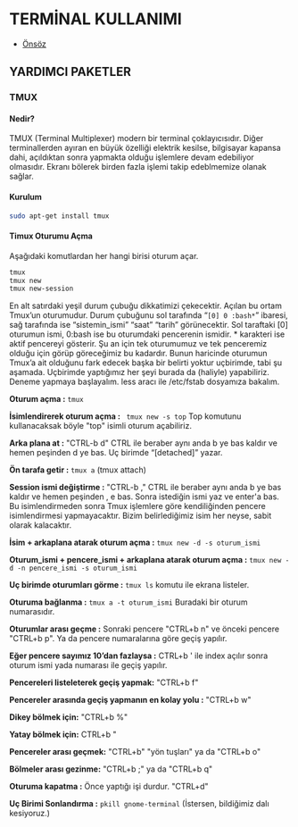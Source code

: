 # TERMİNAL KULLANIMI

- [Önsöz](https://github.com/yeniceri1453/Linux)

## YARDIMCI PAKETLER
### TMUX

#### Nedir?

TMUX (Terminal Multiplexer) modern bir terminal çoklayıcısıdır. Diğer terminallerden ayıran en büyük özelliği elektrik kesilse, bilgisayar kapansa dahi, açıldıktan sonra yapmakta olduğu işlemlere devam edebiliyor olmasıdır. Ekranı bölerek birden fazla işlemi takip edeblmemize olanak sağlar.

#### Kurulum

```bash
sudo apt-get install tmux
```

#### Timux Oturumu Açma

Aşağıdaki komutlardan her hangi birisi oturum açar.

```bash
tmux
tmux new
tmux new-session
```

En alt satırdaki yeşil durum çubuğu dikkatimizi çekecektir. Açılan bu ortam Tmux’un oturumudur. Durum çubuğunu sol tarafında “```[0] 0 :bash*```” ibaresi, sağ tarafında ise “sistemin_ismi” “saat” “tarih” görünecektir. Sol taraftaki [0] oturumun ismi, 0:bash ise bu oturumdaki pencerenin ismidir. * karakteri ise aktif pencereyi gösterir. Şu an için tek oturumumuz ve tek penceremiz olduğu için görüp göreceğimiz bu kadardır. Bunun haricinde oturumun Tmux’a ait olduğunu fark edecek başka bir belirti yoktur uçbirimde, tabi şu aşamada. Uçbirimde yaptığımız her şeyi burada da (haliyle) yapabiliriz. Deneme yapmaya başlayalım. less aracı ile /etc/fstab dosyamıza bakalım.


**Oturum açma :** ``` tmux ```

**İsimlendirerek oturum açma :** ``` tmux new -s top``` Top komutunu kullanacaksak böyle "top" isimli oturum açabiliriz.

**Arka plana at :** "CTRL-b d" CTRL ile beraber aynı anda b ye bas kaldır ve hemen peşinden d ye bas. Uç birimde “[detached]”  yazar.

**Ön tarafa getir :** ``` tmux a ``` (tmux attach)

**Session ismi değiştirme :** "CTRL-b ," CTRL ile beraber aynı anda b ye bas kaldır ve hemen peşinden , e bas. Sonra istediğin ismi yaz ve enter'a bas. Bu isimlendirmeden sonra Tmux işlemlere göre kendiliğinden pencere isimlendirmesi yapmayacaktır. Bizim belirlediğimiz isim her neyse, sabit olarak kalacaktır.

**İsim + arkaplana atarak oturum açma :** ``` tmux new -d -s oturum_ismi ```

**Oturum_ismi + pencere_ismi + arkaplana atarak oturum açma :** ``` tmux new -d -n pencere_ismi -s oturum_ismi ```

**Uç birimde oturumları görme :** ``` tmux ls ``` komutu ile ekrana listeler.

**Oturuma bağlanma :** ``` tmux a -t oturum_ismi ``` Buradaki bir oturum numarasıdır.

**Oturumlar arası geçme :** Sonraki pencere "CTRL+b n" ve  önceki pencere "CTRL+b p". Ya da pencere numaralarına göre geçiş yapılır.

**Eğer pencere sayımız 10’dan fazlaysa :** CTRL+b ' ile index açılır sonra oturum ismi yada numarası ile geçiş yapılır.

**Pencereleri listeleterek geçiş yapmak:** "CTRL+b f"

**Pencereler arasında geçiş yapmanın en kolay yolu :** "CTRL+b w" 

**Dikey bölmek için:** "CTRL+b %"

**Yatay bölmek için:** CTRL+b "

**Pencereler arası geçmek:** "CTRL+b" "yön tuşları"  ya da  "CTRL+b o"

**Bölmeler arası gezinme:** "CTRL+b ;" ya da  "CTRL+b q"

**Oturuma kapatma :** Önce yaptığı işi durdur. "CTRL+d"

**Uç Birimi Sonlandırma :** ``` pkill gnome-terminal ``` (İstersen, bildiğimiz dalı kesiyoruz.)
